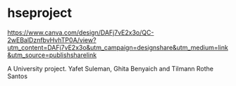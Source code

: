 # hseproject

https://www.canva.com/design/DAFj7vE2x3o/QC-2wEBalDznfbvHvhTP0A/view?utm_content=DAFj7vE2x3o&utm_campaign=designshare&utm_medium=link&utm_source=publishsharelink

A University project. Yafet Suleman, Ghita Benyaich and Tilmann Rothe Santos

